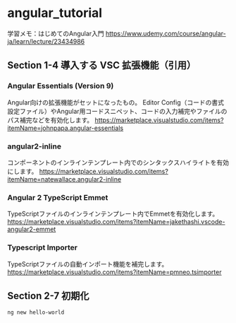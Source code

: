 # angular_tutorial
学習メモ：はじめてのAngular入門
https://www.udemy.com/course/angular-ja/learn/lecture/23434986

## Section 1-4 導入する VSC 拡張機能（引用）
### Angular Essentials (Version 9)
Angular向けの拡張機能がセットになったもの。
Editor Config（コードの書式設定ファイル）やAngular用コードスニペット、コードの入力補完やファイルのパス補完などを有効化します。
https://marketplace.visualstudio.com/items?itemName=johnpapa.angular-essentials

### angular2-inline
コンポーネントのインラインテンプレート内でのシンタックスハイライトを有効にします。
https://marketplace.visualstudio.com/items?itemName=natewallace.angular2-inline

### Angular 2 TypeScript Emmet
TypeScriptファイルのインラインテンプレート内でEmmetを有効化します。
https://marketplace.visualstudio.com/items?itemName=jakethashi.vscode-angular2-emmet

### Typescript Importer
TypeScriptファイルの自動インポート機能を補完します。
https://marketplace.visualstudio.com/items?itemName=pmneo.tsimporter

## Section 2-7 初期化
```
ng new hello-world
```

